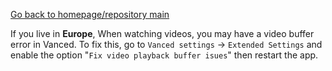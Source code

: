 [Go back to homepage/repository main](https://github.com/cuynu/ytvanced)


If you live in **Europe**, When watching videos, you may have a video buffer error in Vanced. To fix this, go to `Vanced settings` -> `Extended Settings` and enable the option "`Fix video playback buffer isues`" then restart the app.